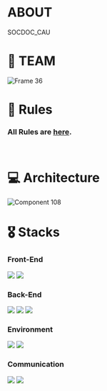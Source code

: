 # ABOUT
SOCDOC_CAU



# 🐥 TEAM
![Frame 36](https://github.com/SOCDOC-CAU/.github/assets/80440429/69fb11b3-a775-4802-805b-41118e5eb2ef)



# 🤝 Rules
### All Rules are [here](./Rules.md).
<br>

# 💻 Architecture
![Component 108](https://github.com/SOCDOC-CAU/.github/assets/80440429/b043d064-7fd0-4d99-a576-24142381699b)




# 🎖️ Stacks 
### Front-End
<img src="https://img.shields.io/badge/flutter-02569B?style=for-the-badge&logo=flutter&logoColor=white"> <img src="https://img.shields.io/badge/dart-0175C2?style=for-the-badge&logo=flutter&logoColor=white">

### Back-End
<img src="https://img.shields.io/badge/springboot-6DB33F?style=for-the-badge&logo=springboot&logoColor=white"> <img src="https://img.shields.io/badge/IntelliJ IDEA-000000?style=for-the-badge&logo=IntelliJ IDEA&logoColor=white"> <img src="https://img.shields.io/badge/firebase-FFCA28?style=for-the-badge&logo=firebase&logoColor=white">

### Environment
 <img src="https://img.shields.io/badge/Git-F05032?style=for-the-badge&logo=Git&logoColor=white"> <img src="https://img.shields.io/badge/Github-181717?style=for-the-badge&logo=Github&logoColor=white">

### Communication
<img src="https://img.shields.io/badge/Notion-000000?style=for-the-badge&logo=Notion&logoColor=white"> <img src="https://img.shields.io/badge/Google Meet-00897B?style=for-the-badge&logo=Google Meet&logoColor=white">



